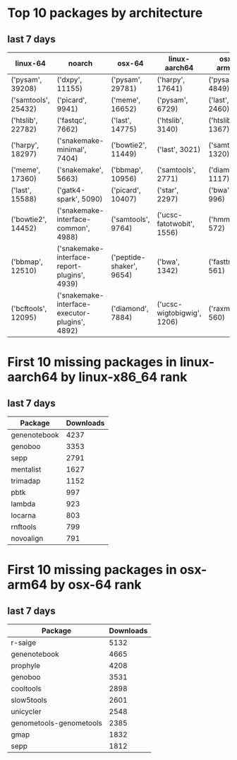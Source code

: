# Top 10 packages by architecture
## last 7 days
|linux-64 | noarch | osx-64 | linux-aarch64 | osx-arm64 | 
|-|-|-|-|-|
|('pysam', 39208) |('dxpy', 11155) |('pysam', 29781) |('harpy', 17641) |('pysam', 4849) |
|('samtools', 25432) |('picard', 9941) |('meme', 16652) |('pysam', 6729) |('last', 2460) |
|('htslib', 22782) |('fastqc', 7662) |('last', 14775) |('htslib', 3140) |('htslib', 1367) |
|('harpy', 18297) |('snakemake-minimal', 7404) |('bowtie2', 11449) |('last', 3021) |('samtools', 1320) |
|('meme', 17360) |('snakemake', 5663) |('bbmap', 10956) |('samtools', 2771) |('diamond', 1117) |
|('last', 15588) |('gatk4-spark', 5090) |('picard', 10407) |('star', 2297) |('bwa', 996) |
|('bowtie2', 14452) |('snakemake-interface-common', 4988) |('samtools', 9764) |('ucsc-fatotwobit', 1556) |('hmmer', 572) |
|('bbmap', 12510) |('snakemake-interface-report-plugins', 4939) |('peptide-shaker', 9654) |('bwa', 1342) |('fasttree', 561) |
|('bcftools', 12095) |('snakemake-interface-executor-plugins', 4892) |('diamond', 7884) |('ucsc-wigtobigwig', 1206) |('raxml', 560) |
# First 10 missing packages in linux-aarch64 by linux-x86_64 rank
## last 7 days

| Package | Downloads |
| - | - |
| genenotebook | 4237 | 
| genoboo | 3353 | 
| sepp | 2791 | 
| mentalist | 1627 | 
| trimadap | 1152 | 
| pbtk | 997 | 
| lambda | 923 | 
| locarna | 803 | 
| rnftools | 799 | 
| novoalign | 791 | 
# First 10 missing packages in osx-arm64 by osx-64 rank
## last 7 days

| Package | Downloads |
| - | - |
| r-saige | 5132 | 
| genenotebook | 4665 | 
| prophyle | 4208 | 
| genoboo | 3531 | 
| cooltools | 2898 | 
| slow5tools | 2601 | 
| unicycler | 2548 | 
| genometools-genometools | 2385 | 
| gmap | 1832 | 
| sepp | 1812 | 
